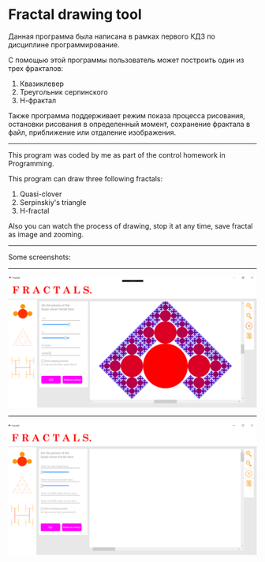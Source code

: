 Fractal drawing tool
=====================
Данная программа была написана в рамках первого КДЗ по дисциплине программирование.

С помощью этой программы пользователь может построить один из трех фракталов:
1. Квазиклевер
2. Треугольник серпинского
3. Н-фрактал

Также программа поддерживает режим показа процесса рисования, остановки рисования в определенный момент, сохранение фрактала в файл, приближение или отдаление изображения.
***
This program was coded by me as part of the control homework in Programming.

This program can draw three following fractals:
1. Quasi-clover
2. Serpinskiy's triangle
3. H-fractal

Also you can watch the process of drawing, stop it at any time, save fractal as image and zooming.
***
Some screenshots:
***
![welcome_screen](screenshots/fractal_drawn.png?raw=true)
***
![opened_document](screenshots/main_screen.png?raw=true)
